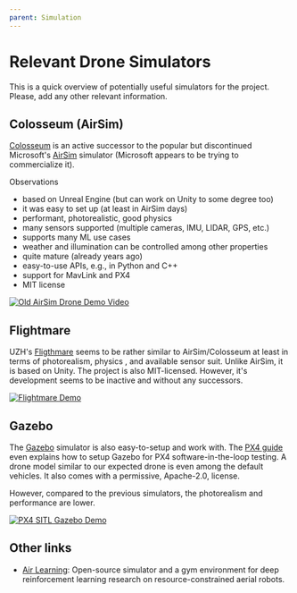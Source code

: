 ```yaml
---
parent: Simulation
---
```


# Relevant Drone Simulators
This is a quick overview of potentially useful simulators for the project. Please, add any other relevant information.

## Colosseum (AirSim) 
[Colosseum](https://github.com/CodexLabsLLC/Colosseum) is an active successor to the popular but discontinued Microsoft's [AirSim](https://github.com/microsoft/AirSim) simulator (Microsoft appears to be trying to commercialize it).

Observations
  * based on Unreal Engine (but can work on Unity to some degree too)
  * it was easy to set up (at least in AirSim days)
  * performant, photorealistic, good physics
  * many sensors supported (multiple cameras, IMU, LIDAR, GPS, etc.)
  * supports many ML use cases
  * weather and illumination can be controlled among other properties
  * quite mature (already years ago)
  * easy-to-use APIs, e.g., in Python and C++
  * support for MavLink and PX4
  * MIT license
  

[![Old AirSim Drone Demo Video](http://i3.ytimg.com/vi/-WfTr1-OBGQ/hqdefault.jpg)](https://youtu.be/-WfTr1-OBGQ)


## Flightmare
UZH's [Fligthmare](https://github.com/uzh-rpg/flightmare) seems to be rather similar to AirSim/Colosseum at least in terms of photorealism, physics , and available sensor suit. Unlike AirSim, it is based on Unity. The project is also MIT-licensed. However, it's development seems to be inactive and without any successors.


[![Flightmare Demo](http://i3.ytimg.com/vi/m9Mx1BCNGFU/hqdefault.jpg)](https://youtu.be/m9Mx1BCNGFU)


## Gazebo
The [Gazebo](https://gazebosim.org/) simulator is also easy-to-setup and work with. The [PX4 guide](https://docs.px4.io/main/en/sim_gazebo_gz/) even explains how to setup Gazebo for PX4 software-in-the-loop testing. A drone model similar to our expected drone is even among the default vehicles. It also comes with a permissive, Apache-2.0, license.

However, compared to the previous simulators, the photorealism and performance are lower.


[![PX4 SITL Gazebo Demo](http://i3.ytimg.com/vi/eRzdGD2vgkU/hqdefault.jpg)](https://youtu.be/eRzdGD2vgkU)

## Other links
- [Air Learning](https://opensynthetics.com/dataset/air-learning/): Open-source simulator and a gym environment for deep reinforcement learning research on resource-constrained aerial robots.

